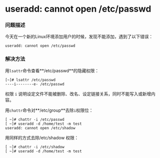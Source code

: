 # useradd: cannot open /etc/passwd

### 问题描述

今天在一个新的Linux环境添加用户的时候，发现不能添加，遇到了以下错误：

```
useradd: cannot open /etc/passwd
```

### 解决方法

用`lsattr`命令查看**/etc/passwd**的隐藏权限：

```
[~]# lsattr /etc/passwd
----i--------e- /etc/passwd
```

权限 `i` 说明设定文件不能被删除、改名、设定链接关系，同时不能写入或新增内容。

用`chattr`命令对**/etc/group**去除`i`权限位：

```
[ ~]# chattr -i /etc/passwd
[ ~]# useradd -d /home/test -m test
useradd: cannot open /etc/shadow
```

用同样的方式去除/etc/shadow 权限：

```
[ ~]# chattr -i /etc/shadow
[ ~]# useradd -d /home/test -m test
```

